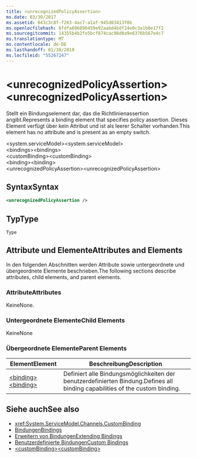 ```yaml
---
title: <unrecognizedPolicyAssertion>
ms.date: 03/30/2017
ms.assetid: 043c3c8f-f263-4ac7-a1af-945d03413f0b
ms.openlocfilehash: 6fdfa696890459e92aabd4bdf24e0c3a1b0e17f2
ms.sourcegitcommit: 14355b4b2fe5bcf874cac96d0a9e6376b567e4c7
ms.translationtype: MT
ms.contentlocale: de-DE
ms.lasthandoff: 01/30/2019
ms.locfileid: "55267247"
---
```

# <a name="unrecognizedpolicyassertion"></a><span data-ttu-id="2d85e-101">\<unrecognizedPolicyAssertion></span><span class="sxs-lookup"><span data-stu-id="2d85e-101">\<unrecognizedPolicyAssertion></span></span>
<span data-ttu-id="2d85e-102">Stellt ein Bindungselement dar, das die Richtlinienassertion angibt.</span><span class="sxs-lookup"><span data-stu-id="2d85e-102">Represents a binding element that specifies policy assertion.</span></span> <span data-ttu-id="2d85e-103">Dieses Element verfügt über kein Attribut und ist als leerer Schalter vorhanden.</span><span class="sxs-lookup"><span data-stu-id="2d85e-103">This element has no attribute and is present as an empty switch.</span></span>  
  
 <span data-ttu-id="2d85e-104">\<system.serviceModel></span><span class="sxs-lookup"><span data-stu-id="2d85e-104">\<system.serviceModel></span></span>  
<span data-ttu-id="2d85e-105">\<bindings></span><span class="sxs-lookup"><span data-stu-id="2d85e-105">\<bindings></span></span>  
<span data-ttu-id="2d85e-106">\<customBinding></span><span class="sxs-lookup"><span data-stu-id="2d85e-106">\<customBinding></span></span>  
<span data-ttu-id="2d85e-107">\<binding></span><span class="sxs-lookup"><span data-stu-id="2d85e-107">\<binding></span></span>  
<span data-ttu-id="2d85e-108">\<unrecognizedPolicyAssertion></span><span class="sxs-lookup"><span data-stu-id="2d85e-108">\<unrecognizedPolicyAssertion></span></span>  
  
## <a name="syntax"></a><span data-ttu-id="2d85e-109">Syntax</span><span class="sxs-lookup"><span data-stu-id="2d85e-109">Syntax</span></span>  
  
```xml  
<unrecognizedPolicyAssertion />
```  
  
## <a name="type"></a><span data-ttu-id="2d85e-110">Typ</span><span class="sxs-lookup"><span data-stu-id="2d85e-110">Type</span></span>  
 `Type`  
  
## <a name="attributes-and-elements"></a><span data-ttu-id="2d85e-111">Attribute und Elemente</span><span class="sxs-lookup"><span data-stu-id="2d85e-111">Attributes and Elements</span></span>  
 <span data-ttu-id="2d85e-112">In den folgenden Abschnitten werden Attribute sowie untergeordnete und übergeordnete Elemente beschrieben.</span><span class="sxs-lookup"><span data-stu-id="2d85e-112">The following sections describe attributes, child elements, and parent elements.</span></span>  
  
### <a name="attributes"></a><span data-ttu-id="2d85e-113">Attribute</span><span class="sxs-lookup"><span data-stu-id="2d85e-113">Attributes</span></span>  
 <span data-ttu-id="2d85e-114">Keine</span><span class="sxs-lookup"><span data-stu-id="2d85e-114">None.</span></span>  
  
### <a name="child-elements"></a><span data-ttu-id="2d85e-115">Untergeordnete Elemente</span><span class="sxs-lookup"><span data-stu-id="2d85e-115">Child Elements</span></span>  
 <span data-ttu-id="2d85e-116">Keine</span><span class="sxs-lookup"><span data-stu-id="2d85e-116">None</span></span>  
  
### <a name="parent-elements"></a><span data-ttu-id="2d85e-117">Übergeordnete Elemente</span><span class="sxs-lookup"><span data-stu-id="2d85e-117">Parent Elements</span></span>  
  
|<span data-ttu-id="2d85e-118">Element</span><span class="sxs-lookup"><span data-stu-id="2d85e-118">Element</span></span>|<span data-ttu-id="2d85e-119">Beschreibung</span><span class="sxs-lookup"><span data-stu-id="2d85e-119">Description</span></span>|  
|-------------|-----------------|  
|[<span data-ttu-id="2d85e-120">\<binding></span><span class="sxs-lookup"><span data-stu-id="2d85e-120">\<binding></span></span>](../../../../../docs/framework/misc/binding.md)|<span data-ttu-id="2d85e-121">Definiert alle Bindungsmöglichkeiten der benutzerdefinierten Bindung.</span><span class="sxs-lookup"><span data-stu-id="2d85e-121">Defines all binding capabilities of the custom binding.</span></span>|  
  
## <a name="see-also"></a><span data-ttu-id="2d85e-122">Siehe auch</span><span class="sxs-lookup"><span data-stu-id="2d85e-122">See also</span></span>
- <xref:System.ServiceModel.Channels.CustomBinding>
- [<span data-ttu-id="2d85e-123">Bindungen</span><span class="sxs-lookup"><span data-stu-id="2d85e-123">Bindings</span></span>](../../../../../docs/framework/wcf/bindings.md)
- [<span data-ttu-id="2d85e-124">Erweitern von Bindungen</span><span class="sxs-lookup"><span data-stu-id="2d85e-124">Extending Bindings</span></span>](../../../../../docs/framework/wcf/extending/extending-bindings.md)
- [<span data-ttu-id="2d85e-125">Benutzerdefinierte Bindungen</span><span class="sxs-lookup"><span data-stu-id="2d85e-125">Custom Bindings</span></span>](../../../../../docs/framework/wcf/extending/custom-bindings.md)
- [<span data-ttu-id="2d85e-126">\<customBinding></span><span class="sxs-lookup"><span data-stu-id="2d85e-126">\<customBinding></span></span>](../../../../../docs/framework/configure-apps/file-schema/wcf/custombinding.md)
